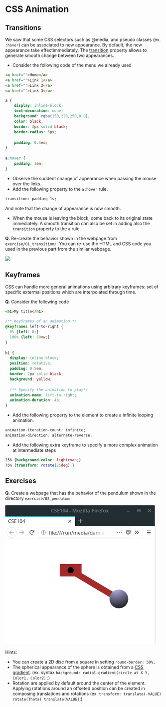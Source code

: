 # CSS Animation

## Transitions

We saw that some CSS selectors such as @media, and pseudo classes (ex. `:hover`) can be associated to new appearance. By default, the new appearance take effectimmediately. The [transition](https://developer.mozilla.org/en-US/docs/Web/CSS/CSS_Transitions/Using_CSS_transitions) property allows to generate smooth change between two appearances.

* Consider the following code of the menu we already used
```html
<a href="">Home</a>
<a href="">Link 1</a>
<a href="">Link 2</a>
<a href="">Link 3</a>
```

```css
a {
	display: inline-block;
	text-decoration: none;
	background: rgba(150,220,250,0.8);
	color: black;
	border: 2px solid black;
	border-radius: 5px;

	padding: 0.5em;
}

a:hover {
	padding: 1em;
}
```

* Observe the suddent change of appearance when passing the mouse over the links.
* Add the following property to the `a:hover` rule.
```css
transition: padding 1s;
```
And note that the change of appearance is now smooth.
* When the mouse is leaving the block, come back to its original state immediately. A smooth transition can also be set in adding also the `transition` property to the `a` rule.


__Q.__ Re-create the behavior shown in the webpage from `exercise/01_transition/`. You can re-use the HTML and CSS code you used in the previous part from the similar webpage.

![](pics/transition.gif)

## Keyframes


CSS can handle more general animations using arbitrary keyframes: set of specific extermal positions which are interpolated through time.

__Q.__ Consider the following code

```html
<h1>My title</h1>
```

```css
/** Keyframes of an animation */
@keyframes left-to-right {
  0% {left: 0;}
  100% {left: 80vw;}
}

h1 {
  display: inline-block;
  position: relative;
  padding: 0.5em;
  border: 2px solid black;
  background: yellow;

  /** Specify the animation to play*/
  animation-name: left-to-right;
  animation-duration: 4s;
}
```

* Add the following property to the element to create a infinite looping animation.

```css
animation-iteration-count: infinite;
animation-direction: alternate-reverse;
```

* Add the following extra keyframe to specify a more complex animation at intermediate steps

```css
25% {background-color: lightcyan;}
75% {transform: rotate(25deg);}
```

## Exercises

__Q.__ Create a webpage that has the behavior of the pendulum shown in the directory `exercise/02_pendulum`

![](pics/pendulum.gif)

Hints:
* You can create a 2D disc from a square in setting `round-border: 50%;`
* The spherical appearance of the sphere is obtained from a [CSS gradient](https://www.w3schools.com/css/css3_gradients.asp). (ex. syntax `background: radial-gradient(circle at X Y, Color1, Color2);`)
* Rotation are applied by default around the center of the element. Applying rotations around an offseted position can be created in composing translations and rotations (ex. `transform: translate(-VALUE) rotate(Theta) translate(VALUE)`;)
